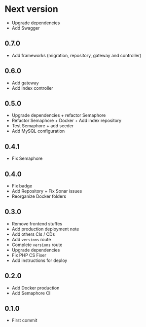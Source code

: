 # Next version
+ Upgrade dependencies
+ Add Swagger

## 0.7.0
+ Add frameworks (migration, repository, gateway and controller)

## 0.6.0
+ Add gateway
+ Add index controller

## 0.5.0
+ Upgrade dependencies + refactor Semaphore
+ Refactor Semaphore + Docker + Add index repository
+ Test Semaphore + add seeder
+ Add MySQL configuration

## 0.4.1
+ Fix Semaphore

## 0.4.0
+ Fix badge
+ Add Repository + Fix Sonar issues
+ Reorganize Docker folders

## 0.3.0
+ Remove frontend stuffes
+ Add production deployment note
+ Add others CIs / CDs
+ Add `versions` route
+ Complete `versions` route
+ Upgrade dependencies
+ Fix PHP CS Fixer
+ Add instructions for deploy

## 0.2.0
+ Add Docker production
+ Add Semaphore CI

## 0.1.0
+ First commit
